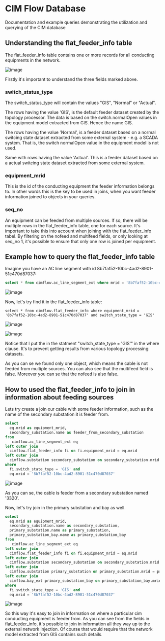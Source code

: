# CIM Flow Database
Documentation and example queries demonstrating the utilization and querying of the CIM database

## Understanding the flat_feeder_info table
The flat_feeder_info table contains one or more records for all conducting equipments in the network.

![image](https://github.com/user-attachments/assets/91b3847b-cf8b-4883-b6db-e2130ef85096)

Firstly it's important to understand the three fields marked above.

### switch_status_type
The switch_status_type will contain the values "GIS", "Normal" or "Actual". 

The rows having the value 'GIS', is the default feeder dataset created by the topology processor. The data is based on the switch.normalOpen values in the equipment model extracted from GIS. Hence the name GIS.

The rows having the value 'Normal', is a feeder dataset based on a normal switcing state dataset extracted from some external system - e.g. a SCADA system. That is, the switch normalOpen value in the equipment model is not used.

Same with rows having the value 'Actual'. This is a feeder dataset based on a actual switcing state dataset extracted from some external system. 

### equipment_mrid
This is the id of the conducting equipment the feeder information belongs to. In other words this is the key to be used in joins, when you want feeder information joined to objects in your queries.

### seq_no
An equipment can be feeded from multiple sources. If so, there will be multiple rows in the flat_feeder_info table, one for each source. It's important to take this into account when joining with the flat_feeder_info tabel. By filtering on the nofeed and multifeed fields, or only looking at seq_no 1, it's possible to ensure that only one row is joined per equipment.

## Example how to query the flat_feeder_info table
Imagine you have an AC line segment with id 8b7faf52-10bc-4ad2-8901-51c470d87037:
```sql 
select * from cimflow.ac_line_segment_ext where mrid = '8b7faf52-10bc-4ad2-8901-51c470d87037'
```
![image](https://github.com/user-attachments/assets/eb28d782-1805-4d94-8fee-29e7aa4a2a0a)

Now, let's try find it in the flat_feeder_info table:
```
select * from cimflow.flat_feeder_info where equipment_mrid = '8b7faf52-10bc-4ad2-8901-51c470d87037' and switch_state_type = 'GIS'
```
![image](https://github.com/user-attachments/assets/f9cae78e-7335-4800-9c25-61374c61be92)

![image](https://github.com/user-attachments/assets/a7213592-4e6c-4fec-9917-2caef6b232e5)

Notice that I put the in the statment "switch_state_type = 'GIS'" in the where clause. It's to prevent getting results from various topology processing datasets.

As you can se we found only one object, which means the cable is not feeded from multiple sources. You can also see that the multifeed field is false. Moreover you can se that the nofeed is also false.

## How to used the flat_feeder_info to join in information about feeding sources

Lets try create a join our cable with some feeder information, such as the name of the secondary substation it is feeder from.

```sql 
select 
  eq.mrid as equipment_mrid,
  secondary_substation.name as feeder_from_secondary_substation
from  
   cimflow.ac_line_segment_ext eq
left outer join
  cimflow.flat_feeder_info fi on fi.equipment_mrid = eq.mrid
left outer join
  cimflow.substation secondary_substation on secondary_substation.mrid = secondary_substation_mrid
where
  fi.switch_state_type = 'GIS' and 
  eq.mrid = '8b7faf52-10bc-4ad2-8901-51c470d87037'
```

![image](https://github.com/user-attachments/assets/469a09a6-9ae5-4ceb-98ce-127c2a3e5acf)

As you can se, the cable is feeder from a secondary substation named '3320'.

Now, let's try join in the primary substation and bay as well.

```sql
select 
  eq.mrid as equipment_mrid,
  secondary_substation.name as secondary_substation,
  primary_substation.name as primary_substation,
  primary_substation_bay.name as primary_substation_bay
from  
   cimflow.ac_line_segment_ext eq
left outer join
  cimflow.flat_feeder_info fi on fi.equipment_mrid = eq.mrid
left outer join
  cimflow.substation secondary_substation on secondary_substation.mrid = secondary_substation_mrid
left outer join
  cimflow.substation primary_substation on primary_substation.mrid = primary_substation_mrid
left outer join
  cimflow.bay_ext primary_substation_bay on primary_substation_bay.mrid = primary_substation_bay_mrid
where
  fi.switch_state_type = 'GIS' and 
  eq.mrid = '8b7faf52-10bc-4ad2-8901-51c470d87037'
```

![image](https://github.com/user-attachments/assets/50931683-aed9-4116-b91e-20dc7f1c36fe)

So this way it's easy to join in information on where a particular cim conducting equipment is feeder from. As you can see from the fields in flat_feeder_info, it's possible to join in information all they way up to the external network injection. Of course that would require that the network model extracted from GIS contains such details.












